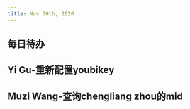 ```yaml
---
title: Nov 30th, 2020
---
```


## **每日待办**
## Yi Gu-重新配置youbikey
## Muzi Wang-查询chengliang zhou的mid
